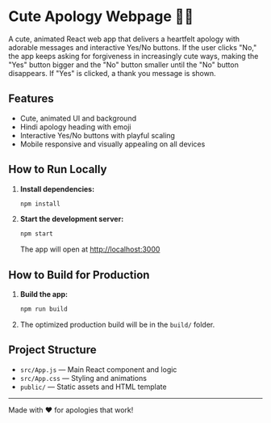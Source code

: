 # Cute Apology Webpage 🥺💖

A cute, animated React web app that delivers a heartfelt apology with adorable messages and interactive Yes/No buttons. If the user clicks "No," the app keeps asking for forgiveness in increasingly cute ways, making the "Yes" button bigger and the "No" button smaller until the "No" button disappears. If "Yes" is clicked, a thank you message is shown.

## Features
- Cute, animated UI and background
- Hindi apology heading with emoji
- Interactive Yes/No buttons with playful scaling
- Mobile responsive and visually appealing on all devices

## How to Run Locally
1. **Install dependencies:**
   ```bash
   npm install
   ```
2. **Start the development server:**
   ```bash
   npm start
   ```
   The app will open at [http://localhost:3000](http://localhost:3000)

## How to Build for Production
1. **Build the app:**
   ```bash
   npm run build
   ```
2. The optimized production build will be in the `build/` folder.

## Project Structure
- `src/App.js` — Main React component and logic
- `src/App.css` — Styling and animations
- `public/` — Static assets and HTML template

---
Made with ❤️ for apologies that work!
